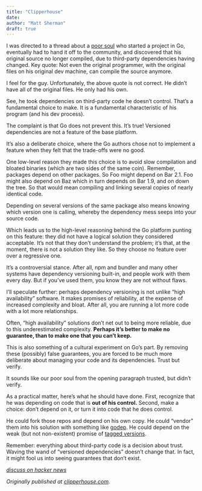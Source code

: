 ```yaml
---
title: "Clipperhouse"
date: 
author: "Matt Sherman"
draft: true
---
```


I was directed to a thread about a [poor soul](http://forums.thedailywtf.com/forums/t/27755.aspx) who started a project in Go, eventually had to hand it off to the community, and discovered that his original source no longer compiled, due to third-party dependencies having changed. Key quote:
Not even the original programmer, with the original files on his original dev machine, can compile the source anymore.

I feel for the guy. Unfortunately, the above quote is not correct. He didn’t have all of the original files. He only had his own.

See, he took dependencies on third-party code he doesn’t control. That’s a fundamental choice to make. It is a fundamental characteristic of his program (and his dev process).

The complaint is that Go does not prevent this. It’s true! Versioned dependencies are not a feature of the base platform.

It’s also a deliberate choice, where the Go authors chose not to implement a feature when they felt that the trade-offs were no good.

One low-level reason they made this choice is to avoid slow compilation and bloated binaries (which are two sides of the same coin). Remember, packages depend on other packages. So Foo might depend on Bar 2.1. Foo might also depend on Baz which in turn depends on Bar 1.9, and on down the tree. So that would mean compiling and linking several copies of nearly identical code.

Depending on several versions of the same package also means knowing which version one is calling, whereby the dependency mess seeps into your source code.

Which leads us to the high-level reasoning behind the Go platform punting on this feature: they did not have a logical solution they considered acceptable. It’s not that they don’t understand the problem; it’s that, at the moment, there is not a solution they like. So they choose no feature over over a regressive one.

It’s a controversial stance. After all, npm and bundler and many other systems have dependency versioning built-in, and people work with them every day. But if you’ve used them, you know they are not without flaws.

I’ll speculate further: perhaps dependency versioning is not unlike “high availability” software. It makes promises of reliability, at the expense of increased complexity and bloat. After all, you are running a lot more code with a lot more relationships.

Often, “high availability” solutions don’t net out to being more reliable, due to this underestimated complexity. **Perhaps it’s better to make no guarantee, than to make one that you can’t keep.**

This is also something of a cultural experiment on Go’s part. By removing these (possibly) false guarantees, you are forced to be much more deliberate about managing your code and its dependencies. Trust but verify.

It sounds like our poor soul from the opening paragraph trusted, but didn’t verify.

As a practical matter, here’s what he should have done. First, recognize that he was depending on code that is **out of his control.** Second, make a choice: don’t depend on it, or turn it into code that he does control.

He could fork those repos and depend on his own copy. He could “vendor” them into his solution with something like [godep](https://github.com/tools/godep). He could depend on the weak (but not non-existent) promise of [tagged versions](http://labix.org/gopkg.in).

Remember: everything about third-party code is a decision about trust. Waving the wand of “versioned dependencies” doesn’t change that. In fact, it might fool us into seeing guarantees that don’t exist.

[_discuss on hacker news_](https://news.ycombinator.com/item?id=8028216)

 

  _Originally published at_ [_clipperhouse.com_](http://clipperhouse.com/)_._
